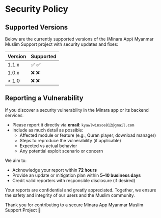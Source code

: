 # Security Policy

## Supported Versions

Below are the currently supported versions of the (Minara App) Myanmar Muslim Support project with security updates and fixes:

| Version | Supported          |
| ------- | ------------------ |
| 1.1.x   | ✅ :white_check_mark: |
| 1.0.x   | ❌ :x:                |
| < 1.0   | ❌ :x:                |

## Reporting a Vulnerability

If you discover a security vulnerability in the Minara app or its backend services:

- Please report it directly via **email**: `kyawlwinsoe812@gmail.com`
- Include as much detail as possible:
  - Affected module or feature (e.g., Quran player, download manager)
  - Steps to reproduce the vulnerability (if applicable)
  - Expected vs actual behavior
  - Any potential exploit scenario or concern

We aim to:
- Acknowledge your report within **72 hours**
- Provide an update or mitigation plan within **5–10 business days**
- Credit valid reporters with responsible disclosure (if desired)

Your reports are confidential and greatly appreciated. Together, we ensure the safety and integrity of our users and the Muslim community.

Thank you for contributing to a secure Minara App Myanmar Muslim Support Project 🌙
